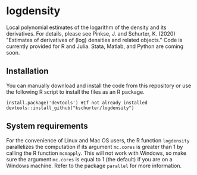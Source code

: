 # logdensity
Local polynomial estimates of the logarithm of the density and its derivatives. For details, please see Pinkse, J. and Schurter, K. (2020) "Estimates of derivatives of (log) densities and related objects." Code is currently provided for R and Julia. Stata, Matlab, and Python are coming soon.

## Installation
You can manually download and install the code from this repository or use the following R script to install the files as an R package.

    install.package('devtools') #If not already installed
    devtools::install_github("kschurter/logdensity")

## System requirements
For the convenience of Linux and Mac OS users, the R function `logdensity` parallelizes the computation if its argument `mc.cores` is greater than 1 by calling the R function `mcmapply`. This will not work with Windows, so make sure the argument `mc.cores` is equal to 1 (the default) if you are on a Windows machine. Refer to the package `parallel` for more information.
